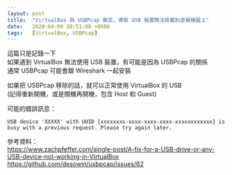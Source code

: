 ```yaml
---
layout: post
title:  "VirtualBox 與 USBPcap 衝突，導致 USB 裝置無法掛載到虛擬機器上"
date:   2020-04-09 20:51:00 +0800
tags:   [VirtualBox, USBPcap]
---
```


這篇只是記錄一下  
如果遇到 VirtualBox 無法使用 USB 裝置，有可能是因為 USBPcap 的關係  
通常 USBPcap 可能會跟 Wireshark 一起安裝

<!--more-->

如果把 USBPcap 移除的話，就可以正常使用 VirtualBox 的 USB  
(記得重新開機，或是關機再開機，包含 Host 和 Guest)

可能的錯誤訊息：
```
USB device 'XXXXX' with UUID {xxxxxxxx-xxxx-xxxx-xxxx-xxxxxxxxxxxx} is busy with a previous request. Please try again later.
```

參考資料：  
<a href="https://www.zachpfeffer.com/single-post/A-fix-for-a-USB-drive-or-any-USB-device-not-working-in-VirtualBox" target="_blank" rel="noopener">https://www.zachpfeffer.com/single-post/A-fix-for-a-USB-drive-or-any-USB-device-not-working-in-VirtualBox</a>  
<a href="https://github.com/desowin/usbpcap/issues/62" target="_blank" rel="noopener">https://github.com/desowin/usbpcap/issues/62</a>

